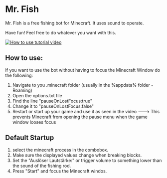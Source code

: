 # Mr. Fish
Mr. Fish is a free fishing bot for Minecraft. It uses sound to operate.

Have fun!
Feel free to do whatever you want with this.

[![How to use tutorial video](https://img.youtube.com/vi/ZrK9BK8-kpI/0.jpg)](https://www.youtube.com/watch?v=ZrK9BK8-kpI)



## How to use:

If you want to use the bot without having to focus the Minecraft Window do the following:
1. Navigate to you .minecraft folder (usually in the %appdata% folder - Roaming)
2. Open the options.txt file
3. Find the line "pauseOnLostFocus:true"
4. Change it to "pauseOnLostFocus:false"
5. Restart or start up your game and use it as seen in the video
---> This prevents Minecraft from opening the pause menu when the game window looses focus


## Default Startup
1. select the minecraft process in the combobox.
2. Make sure the displayed values change when breaking blocks.
3. Set the "Auslöser Lautstärke:" or trigger volume to something lower than the sound of the fishing rod.
4. Press "Start" and focus the Minecraft windos.

